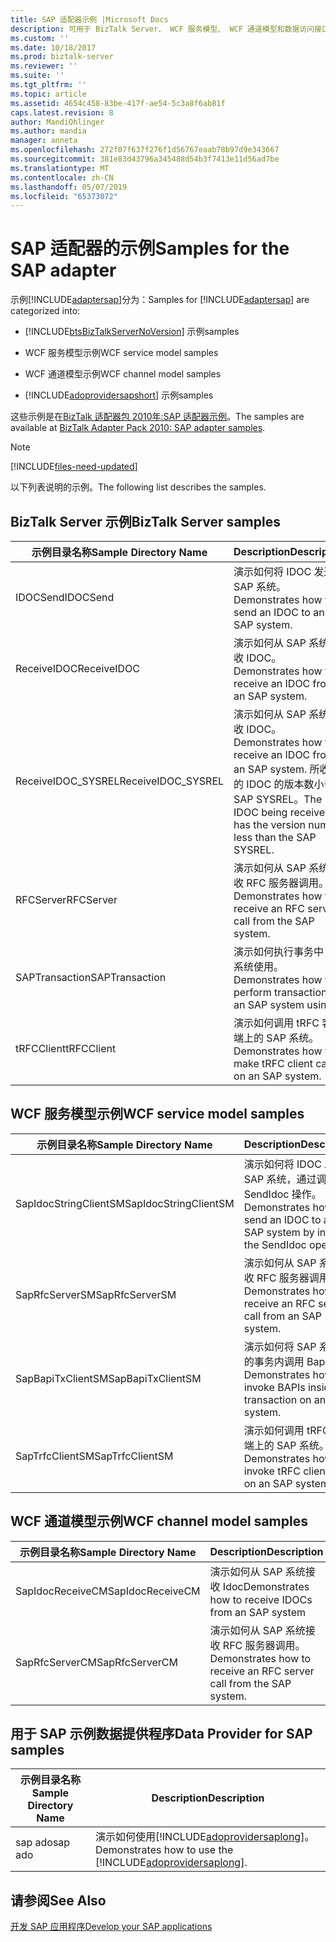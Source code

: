 ```yaml
---
title: SAP 适配器示例 |Microsoft Docs
description: 可用于 BizTalk Server、 WCF 服务模型、 WCF 通道模型和数据访问接口与 SAP mySAP WCF 适配器示例
ms.custom: ''
ms.date: 10/18/2017
ms.prod: biztalk-server
ms.reviewer: ''
ms.suite: ''
ms.tgt_pltfrm: ''
ms.topic: article
ms.assetid: 4654c458-83be-417f-ae54-5c3a8f6ab81f
caps.latest.revision: 8
author: MandiOhlinger
ms.author: mandia
manager: anneta
ms.openlocfilehash: 272f07f637f276f1d56767eaab78b97d9e343667
ms.sourcegitcommit: 381e83d43796a345488d54b3f7413e11d56ad7be
ms.translationtype: MT
ms.contentlocale: zh-CN
ms.lasthandoff: 05/07/2019
ms.locfileid: "65373072"
---
```

# <a name="samples-for-the-sap-adapter"></a><span data-ttu-id="08d6e-103">SAP 适配器的示例</span><span class="sxs-lookup"><span data-stu-id="08d6e-103">Samples for the SAP adapter</span></span>
<span data-ttu-id="08d6e-104">示例[!INCLUDE[adaptersap](../../includes/adaptersap-md.md)]分为：</span><span class="sxs-lookup"><span data-stu-id="08d6e-104">Samples for [!INCLUDE[adaptersap](../../includes/adaptersap-md.md)] are categorized into:</span></span>  

- [!INCLUDE[btsBizTalkServerNoVersion](../../includes/btsbiztalkservernoversion-md.md)] <span data-ttu-id="08d6e-105">示例</span><span class="sxs-lookup"><span data-stu-id="08d6e-105">samples</span></span>  

- <span data-ttu-id="08d6e-106">WCF 服务模型示例</span><span class="sxs-lookup"><span data-stu-id="08d6e-106">WCF service model samples</span></span>  

- <span data-ttu-id="08d6e-107">WCF 通道模型示例</span><span class="sxs-lookup"><span data-stu-id="08d6e-107">WCF channel model samples</span></span>  

- [!INCLUDE[adoprovidersapshort](../../includes/adoprovidersapshort-md.md)] <span data-ttu-id="08d6e-108">示例</span><span class="sxs-lookup"><span data-stu-id="08d6e-108">samples</span></span>  


 <span data-ttu-id="08d6e-109">这些示例是在[BizTalk 适配器包 2010年:SAP 适配器示例](https://www.microsoft.com/download/details.aspx?id=1314)。</span><span class="sxs-lookup"><span data-stu-id="08d6e-109">The samples are available at [BizTalk Adapter Pack 2010: SAP adapter samples](https://www.microsoft.com/download/details.aspx?id=1314).</span></span> 

> [!NOTE]
> [!INCLUDE[files-need-updated](../../includes/files-need-updated.md)]

 <span data-ttu-id="08d6e-110">以下列表说明的示例。</span><span class="sxs-lookup"><span data-stu-id="08d6e-110">The following list describes the samples.</span></span>

## <a name="biztalk-server-samples"></a><span data-ttu-id="08d6e-111">BizTalk Server 示例</span><span class="sxs-lookup"><span data-stu-id="08d6e-111">BizTalk Server samples</span></span>  

|<span data-ttu-id="08d6e-112">示例目录名称</span><span class="sxs-lookup"><span data-stu-id="08d6e-112">Sample Directory Name</span></span>|<span data-ttu-id="08d6e-113">Description</span><span class="sxs-lookup"><span data-stu-id="08d6e-113">Description</span></span>|  
|---------------------------|-----------------|  
|<span data-ttu-id="08d6e-114">IDOCSend</span><span class="sxs-lookup"><span data-stu-id="08d6e-114">IDOCSend</span></span>|<span data-ttu-id="08d6e-115">演示如何将 IDOC 发送到 SAP 系统。</span><span class="sxs-lookup"><span data-stu-id="08d6e-115">Demonstrates how to send an IDOC to an SAP system.</span></span>|  
|<span data-ttu-id="08d6e-116">ReceiveIDOC</span><span class="sxs-lookup"><span data-stu-id="08d6e-116">ReceiveIDOC</span></span>|<span data-ttu-id="08d6e-117">演示如何从 SAP 系统接收 IDOC。</span><span class="sxs-lookup"><span data-stu-id="08d6e-117">Demonstrates how to receive an IDOC from an SAP system.</span></span>|  
|<span data-ttu-id="08d6e-118">ReceiveIDOC_SYSREL</span><span class="sxs-lookup"><span data-stu-id="08d6e-118">ReceiveIDOC_SYSREL</span></span>|<span data-ttu-id="08d6e-119">演示如何从 SAP 系统接收 IDOC。</span><span class="sxs-lookup"><span data-stu-id="08d6e-119">Demonstrates how to receive an IDOC from an SAP system.</span></span> <span data-ttu-id="08d6e-120">所收到的 IDOC 的版本数小于 SAP SYSREL。</span><span class="sxs-lookup"><span data-stu-id="08d6e-120">The IDOC being received has the version number less than the SAP SYSREL.</span></span>|  
|<span data-ttu-id="08d6e-121">RFCServer</span><span class="sxs-lookup"><span data-stu-id="08d6e-121">RFCServer</span></span>|<span data-ttu-id="08d6e-122">演示如何从 SAP 系统接收 RFC 服务器调用。</span><span class="sxs-lookup"><span data-stu-id="08d6e-122">Demonstrates how to receive an RFC server call from the SAP system.</span></span>|  
|<span data-ttu-id="08d6e-123">SAPTransaction</span><span class="sxs-lookup"><span data-stu-id="08d6e-123">SAPTransaction</span></span>|<span data-ttu-id="08d6e-124">演示如何执行事务中 SAP 系统使用。</span><span class="sxs-lookup"><span data-stu-id="08d6e-124">Demonstrates how to perform transactions in an SAP system using.</span></span>|  
|<span data-ttu-id="08d6e-125">tRFCClient</span><span class="sxs-lookup"><span data-stu-id="08d6e-125">tRFCClient</span></span>|<span data-ttu-id="08d6e-126">演示如何调用 tRFC 客户端上的 SAP 系统。</span><span class="sxs-lookup"><span data-stu-id="08d6e-126">Demonstrates how to make tRFC client calls on an SAP system.</span></span>|  

## <a name="wcf-service-model-samples"></a><span data-ttu-id="08d6e-127">WCF 服务模型示例</span><span class="sxs-lookup"><span data-stu-id="08d6e-127">WCF service model samples</span></span>   

|<span data-ttu-id="08d6e-128">示例目录名称</span><span class="sxs-lookup"><span data-stu-id="08d6e-128">Sample Directory Name</span></span>|<span data-ttu-id="08d6e-129">Description</span><span class="sxs-lookup"><span data-stu-id="08d6e-129">Description</span></span>|  
|---------------------------|-----------------|  
|<span data-ttu-id="08d6e-130">SapIdocStringClientSM</span><span class="sxs-lookup"><span data-stu-id="08d6e-130">SapIdocStringClientSM</span></span>|<span data-ttu-id="08d6e-131">演示如何将 IDOC 发送到 SAP 系统，通过调用 SendIdoc 操作。</span><span class="sxs-lookup"><span data-stu-id="08d6e-131">Demonstrates how to send an IDOC to an SAP system by invoking the SendIdoc operation.</span></span>|  
|<span data-ttu-id="08d6e-132">SapRfcServerSM</span><span class="sxs-lookup"><span data-stu-id="08d6e-132">SapRfcServerSM</span></span>|<span data-ttu-id="08d6e-133">演示如何从 SAP 系统接收 RFC 服务器调用。</span><span class="sxs-lookup"><span data-stu-id="08d6e-133">Demonstrates how to receive an RFC server call from an SAP system.</span></span>|  
|<span data-ttu-id="08d6e-134">SapBapiTxClientSM</span><span class="sxs-lookup"><span data-stu-id="08d6e-134">SapBapiTxClientSM</span></span>|<span data-ttu-id="08d6e-135">演示如何将 SAP 系统上的事务内调用 Bapi。</span><span class="sxs-lookup"><span data-stu-id="08d6e-135">Demonstrates how to invoke BAPIs inside a transaction on an SAP system.</span></span>|  
|<span data-ttu-id="08d6e-136">SapTrfcClientSM</span><span class="sxs-lookup"><span data-stu-id="08d6e-136">SapTrfcClientSM</span></span>|<span data-ttu-id="08d6e-137">演示如何调用 tRFC 客户端上的 SAP 系统。</span><span class="sxs-lookup"><span data-stu-id="08d6e-137">Demonstrates how to invoke tRFC client calls on an SAP system.</span></span>|  

## <a name="wcf-channel-model-samples"></a><span data-ttu-id="08d6e-138">WCF 通道模型示例</span><span class="sxs-lookup"><span data-stu-id="08d6e-138">WCF channel model samples</span></span>  

|<span data-ttu-id="08d6e-139">示例目录名称</span><span class="sxs-lookup"><span data-stu-id="08d6e-139">Sample Directory Name</span></span>|<span data-ttu-id="08d6e-140">Description</span><span class="sxs-lookup"><span data-stu-id="08d6e-140">Description</span></span>|  
|---------------------------|-----------------|  
|<span data-ttu-id="08d6e-141">SapIdocReceiveCM</span><span class="sxs-lookup"><span data-stu-id="08d6e-141">SapIdocReceiveCM</span></span>|<span data-ttu-id="08d6e-142">演示如何从 SAP 系统接收 Idoc</span><span class="sxs-lookup"><span data-stu-id="08d6e-142">Demonstrates how to receive IDOCs from an SAP system</span></span>|  
|<span data-ttu-id="08d6e-143">SapRfcServerCM</span><span class="sxs-lookup"><span data-stu-id="08d6e-143">SapRfcServerCM</span></span>|<span data-ttu-id="08d6e-144">演示如何从 SAP 系统接收 RFC 服务器调用。</span><span class="sxs-lookup"><span data-stu-id="08d6e-144">Demonstrates how to receive an RFC server call from the SAP system.</span></span>|  

## <a name="data-provider-for-sap-samples"></a><span data-ttu-id="08d6e-145">用于 SAP 示例数据提供程序</span><span class="sxs-lookup"><span data-stu-id="08d6e-145">Data Provider for SAP samples</span></span>  

| <span data-ttu-id="08d6e-146">示例目录名称</span><span class="sxs-lookup"><span data-stu-id="08d6e-146">Sample Directory Name</span></span> |                                             <span data-ttu-id="08d6e-147">Description</span><span class="sxs-lookup"><span data-stu-id="08d6e-147">Description</span></span>                                              |
|-----------------------|------------------------------------------------------------------------------------------------------|
|        <span data-ttu-id="08d6e-148">sap ado</span><span class="sxs-lookup"><span data-stu-id="08d6e-148">sap ado</span></span>        | <span data-ttu-id="08d6e-149">演示如何使用[!INCLUDE[adoprovidersaplong](../../includes/adoprovidersaplong-md.md)]。</span><span class="sxs-lookup"><span data-stu-id="08d6e-149">Demonstrates how to use the [!INCLUDE[adoprovidersaplong](../../includes/adoprovidersaplong-md.md)].</span></span> |

## <a name="see-also"></a><span data-ttu-id="08d6e-150">请参阅</span><span class="sxs-lookup"><span data-stu-id="08d6e-150">See Also</span></span>  
[<span data-ttu-id="08d6e-151">开发 SAP 应用程序</span><span class="sxs-lookup"><span data-stu-id="08d6e-151">Develop your SAP applications</span></span>](../../adapters-and-accelerators/adapter-sap/develop-your-sap-applications.md)